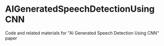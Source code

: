 # AIGeneratedSpeechDetectionUsingCNN
Code and related materials for "AI Generated Speech Detection Using CNN" paper
